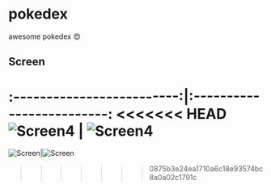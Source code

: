 # pokedex
awesome pokedex :heart_eyes:

## Screen
  :-------------------------:|:-------------------------:
<<<<<<< HEAD
  ![Screen4](../master/pokedex/pokemon.png)  |  ![Screen4](../master/pokedex/pokemon1.png)
=======
  ![Screen](../master/pokedex/pokemon.png)|![Screen](../master/pokedex/pokemon1.png)
>>>>>>> 0875b3e24ea1710a6c18e93574bc8a0a02c1791c
